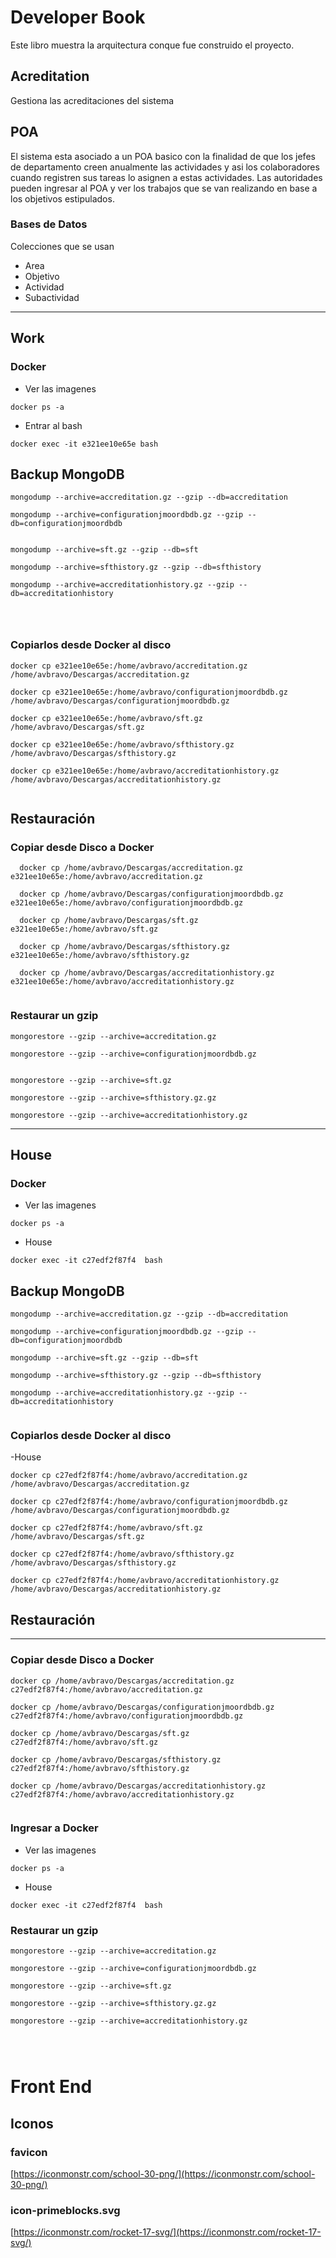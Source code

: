 # Developer Book

Este libro muestra la arquitectura conque fue construido el proyecto.

## Acreditation
Gestiona las acreditaciones del sistema

## POA
El sistema esta asociado a un POA basico con la finalidad de que los jefes de departamento creen anualmente las actividades y asi los colaboradores cuando registren sus tareas lo asignen a estas actividades.
Las autoridades pueden ingresar al POA y ver los trabajos que se van realizando en base a los objetivos estipulados.

### Bases de Datos
Colecciones que se usan
- Area
- Objetivo
- Actividad
- Subactividad

----






## Work
### Docker

- Ver las imagenes
```
docker ps -a 
```
- Entrar al bash
```
docker exec -it e321ee10e65e bash

```




## Backup MongoDB

```
mongodump --archive=accreditation.gz --gzip --db=accreditation

mongodump --archive=configurationjmoordbdb.gz --gzip --db=configurationjmoordbdb


mongodump --archive=sft.gz --gzip --db=sft

mongodump --archive=sfthistory.gz --gzip --db=sfthistory

mongodump --archive=accreditationhistory.gz --gzip --db=accreditationhistory




```

### Copiarlos desde Docker al disco

```
docker cp e321ee10e65e:/home/avbravo/accreditation.gz  /home/avbravo/Descargas/accreditation.gz

docker cp e321ee10e65e:/home/avbravo/configurationjmoordbdb.gz  /home/avbravo/Descargas/configurationjmoordbdb.gz

docker cp e321ee10e65e:/home/avbravo/sft.gz  /home/avbravo/Descargas/sft.gz

docker cp e321ee10e65e:/home/avbravo/sfthistory.gz  /home/avbravo/Descargas/sfthistory.gz

docker cp e321ee10e65e:/home/avbravo/accreditationhistory.gz  /home/avbravo/Descargas/accreditationhistory.gz


```


## Restauración

### Copiar desde Disco a Docker
```
  docker cp /home/avbravo/Descargas/accreditation.gz e321ee10e65e:/home/avbravo/accreditation.gz

  docker cp /home/avbravo/Descargas/configurationjmoordbdb.gz e321ee10e65e:/home/avbravo/configurationjmoordbdb.gz

  docker cp /home/avbravo/Descargas/sft.gz e321ee10e65e:/home/avbravo/sft.gz

  docker cp /home/avbravo/Descargas/sfthistory.gz e321ee10e65e:/home/avbravo/sfthistory.gz

  docker cp /home/avbravo/Descargas/accreditationhistory.gz e321ee10e65e:/home/avbravo/accreditationhistory.gz


```

### Restaurar un gzip
```
mongorestore --gzip --archive=accreditation.gz
 
mongorestore --gzip --archive=configurationjmoordbdb.gz


mongorestore --gzip --archive=sft.gz

mongorestore --gzip --archive=sfthistory.gz.gz

mongorestore --gzip --archive=accreditationhistory.gz
```


---
## House

### Docker

- Ver las imagenes
```
docker ps -a 
```

- House

```
docker exec -it c27edf2f87f4  bash
```


## Backup MongoDB

```
mongodump --archive=accreditation.gz --gzip --db=accreditation

mongodump --archive=configurationjmoordbdb.gz --gzip --db=configurationjmoordbdb

mongodump --archive=sft.gz --gzip --db=sft

mongodump --archive=sfthistory.gz --gzip --db=sfthistory

mongodump --archive=accreditationhistory.gz --gzip --db=accreditationhistory


```

### Copiarlos desde Docker al disco

-House
```
docker cp c27edf2f87f4:/home/avbravo/accreditation.gz  /home/avbravo/Descargas/accreditation.gz

docker cp c27edf2f87f4:/home/avbravo/configurationjmoordbdb.gz  /home/avbravo/Descargas/configurationjmoordbdb.gz

docker cp c27edf2f87f4:/home/avbravo/sft.gz  /home/avbravo/Descargas/sft.gz

docker cp c27edf2f87f4:/home/avbravo/sfthistory.gz  /home/avbravo/Descargas/sfthistory.gz

docker cp c27edf2f87f4:/home/avbravo/accreditationhistory.gz  /home/avbravo/Descargas/accreditationhistory.gz

```
## Restauración

---
### Copiar desde Disco a Docker
```
docker cp /home/avbravo/Descargas/accreditation.gz c27edf2f87f4:/home/avbravo/accreditation.gz

docker cp /home/avbravo/Descargas/configurationjmoordbdb.gz c27edf2f87f4:/home/avbravo/configurationjmoordbdb.gz
  
docker cp /home/avbravo/Descargas/sft.gz c27edf2f87f4:/home/avbravo/sft.gz

docker cp /home/avbravo/Descargas/sfthistory.gz c27edf2f87f4:/home/avbravo/sfthistory.gz

docker cp /home/avbravo/Descargas/accreditationhistory.gz c27edf2f87f4:/home/avbravo/accreditationhistory.gz


```

### Ingresar a Docker

- Ver las imagenes
```
docker ps -a 
```

- House

```
docker exec -it c27edf2f87f4  bash
```

### Restaurar un gzip
```
mongorestore --gzip --archive=accreditation.gz
 
mongorestore --gzip --archive=configurationjmoordbdb.gz

mongorestore --gzip --archive=sft.gz

mongorestore --gzip --archive=sfthistory.gz.gz

mongorestore --gzip --archive=accreditationhistory.gz




```


# Front End

## Iconos
### favicon
[https://iconmonstr.com/school-30-png/](https://iconmonstr.com/school-30-png/)

### icon-primeblocks.svg
[https://iconmonstr.com/rocket-17-svg/](https://iconmonstr.com/rocket-17-svg/)